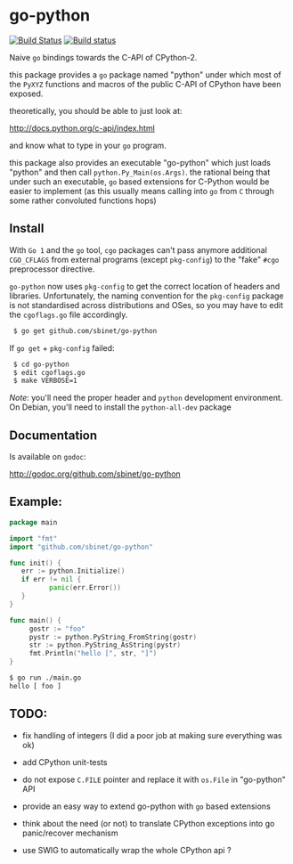 go-python
=========

[![Build Status](https://travis-ci.org/sbinet/go-python.svg?branch=master)](https://travis-ci.org/sbinet/go-python)
[![Build status](https://ci.appveyor.com/api/projects/status/n0ujg8no487a89vo/branch/master?svg=true)](https://ci.appveyor.com/project/sbinet/go-python/branch/master)

Naive `go` bindings towards the C-API of CPython-2.

this package provides a ``go`` package named "python" under which most of the ``PyXYZ`` functions and macros of the public C-API of CPython have been exposed.

theoretically, you should be able to just look at:

  http://docs.python.org/c-api/index.html

and know what to type in your ``go`` program.


this package also provides an executable "go-python" which just loads "python" and then call ``python.Py_Main(os.Args)``.
the rational being that under such an executable, ``go`` based extensions for C-Python would be easier to implement (as this usually means calling into ``go`` from ``C`` through some rather convoluted functions hops)


## Install

With `Go 1` and the ``go`` tool, ``cgo`` packages can't pass anymore
additional ``CGO_CFLAGS`` from external programs (except `pkg-config`)
to the "fake" ``#cgo`` preprocessor directive.

``go-python`` now uses ``pkg-config`` to get the correct location of
headers and libraries.
Unfortunately, the naming convention for the ``pkg-config`` package is
not standardised across distributions and OSes, so you may have to
edit the ``cgoflags.go`` file accordingly.

```sh
 $ go get github.com/sbinet/go-python
```

If ``go get`` + ``pkg-config`` failed:

```sh
 $ cd go-python
 $ edit cgoflags.go
 $ make VERBOSE=1
```

*Note*: you'll need the proper header and `python` development environment. On Debian, you'll need to install the ``python-all-dev`` package

Documentation
-------------

Is available on ``godoc``:

 http://godoc.org/github.com/sbinet/go-python


Example:
--------

```go
package main

import "fmt"
import "github.com/sbinet/go-python"

func init() {
   err := python.Initialize()
   if err != nil {
          panic(err.Error())
   } 
}

func main() {
 	 gostr := "foo" 
	 pystr := python.PyString_FromString(gostr)
	 str := python.PyString_AsString(pystr)
	 fmt.Println("hello [", str, "]")
}
```

```sh
$ go run ./main.go
hello [ foo ]
```

TODO:
-----

 - fix handling of integers (I did a poor job at making sure everything was ok)

 - add CPython unit-tests

 - do not expose ``C.FILE`` pointer and replace it with ``os.File`` in "go-python" API

 - provide an easy way to extend go-python with ``go`` based extensions

 - think about the need (or not) to translate CPython exceptions into go panic/recover mechanism

 - use SWIG to automatically wrap the whole CPython api ?
